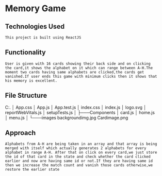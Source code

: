 # Memory Game

## Technologies Used
``` This project is built using ReactJS ```

## Functionality
```User is given with 16 cards showing their back side and on clicking the card,it shows the alphabet on it which can range between A-H.The moment two cards having same alphabets are clicked,the cards get vanished.If user ends this game with minimum clicks then it shows that his memory is excellent. ```
## File Structure
C:.
│   App.css
│   App.js
│   App.test.js
│   index.css
│   index.js
│   logo.svg
│   reportWebVitals.js
│   setupTests.js
│
├───Components
│       card.js
│       home.js
│       menu.js
│
└───images
        backgroundimg.jpg
        Cardimage.png
## Approach
```Alphabets from A-H are being taken in an array and that array is being merged with itself which actually generates 2 alphabets for every alphabet in range A-H. After that on click on every card,we just store the id of that card in the state and check whether the card clicked earlier and now are having same id or not.If they are having same id then we increase the match count and vanish those cards otherwise,we restore the earlier state```